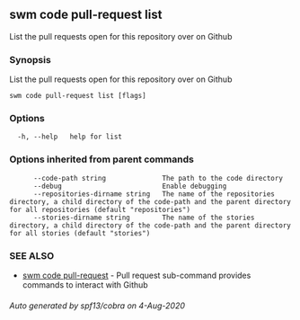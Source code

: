 ## swm code pull-request list

List the pull requests open for this repository over on Github

### Synopsis

List the pull requests open for this repository over on Github

```
swm code pull-request list [flags]
```

### Options

```
  -h, --help   help for list
```

### Options inherited from parent commands

```
      --code-path string              The path to the code directory
      --debug                         Enable debugging
      --repositories-dirname string   The name of the repositories directory, a child directory of the code-path and the parent directory for all repositories (default "repositories")
      --stories-dirname string        The name of the stories directory, a child directory of the code-path and the parent directory for all stories (default "stories")
```

### SEE ALSO

* [swm code pull-request](swm_code_pull-request.md)	 - Pull request sub-command provides commands to interact with Github

###### Auto generated by spf13/cobra on 4-Aug-2020
